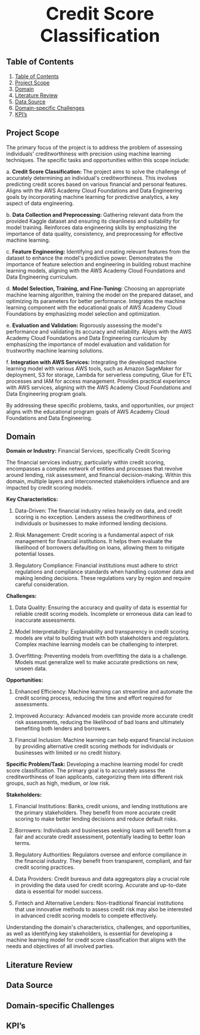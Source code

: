 <p align="center"><strong><font size="26">Credit Score Classification</font></strong></p>

## Table of Contents
1. [Table of Contents](#table-of-contents)
2. [Project Scope](#project-scope)
3. [Domain](#domain)
4. [Literature Review](#literature-review)
5. [Data Source](#data-source)
6. [Domain-specific Challenges](#domain-specific-challenges)
7. [KPI’s](#kpis)

## Project Scope
The primary focus of the project is to address the problem of assessing individuals' creditworthiness with precision using machine learning techniques. The specific tasks and opportunities within this scope include:
 
a. **Credit Score Classification:**
The project aims to solve the challenge of accurately determining an individual's creditworthiness. This involves predicting credit scores based on various financial and personal features. Aligns with the AWS Academy Cloud Foundations and Data Engineering goals by incorporating machine learning for predictive analytics, a key aspect of data engineering.


b. **Data Collection and Preprocessing:**
Gathering relevant data from the provided Kaggle dataset and ensuring its cleanliness and suitability for model training. Reinforces data engineering skills by emphasizing the importance of data quality, consistency, and preprocessing for effective machine learning.


c. **Feature Engineering:**
Identifying and creating relevant features from the dataset to enhance the model's predictive power. Demonstrates the importance of feature selection and engineering in building robust machine learning models, aligning with the AWS Academy Cloud Foundations and Data Engineering curriculum.


d. **Model Selection, Training, and Fine-Tuning:**
Choosing an appropriate machine learning algorithm, training the model on the prepared dataset, and optimizing its parameters for better performance. Integrates the machine learning component with the educational goals of AWS Academy Cloud Foundations by emphasizing model selection and optimization.


e. **Evaluation and Validation:**
Rigorously assessing the model's performance and validating its accuracy and reliability. Aligns with the AWS Academy Cloud Foundations and Data Engineering curriculum by emphasizing the importance of model evaluation and validation for trustworthy machine learning solutions.


f. **Integration with AWS Services:**
Integrating the developed machine learning model with various AWS tools, such as Amazon SageMaker for deployment, S3 for storage, Lambda for serverless computing, Glue for ETL processes and IAM for access management. Provides practical experience with AWS services, aligning with the AWS Academy Cloud Foundations and Data Engineering program goals.


By addressing these specific problems, tasks, and opportunities, our project aligns with the educational program goals of AWS Academy Cloud Foundations and Data Engineering.


## Domain
**Domain or Industry:** Financial Services, specifically Credit Scoring


The financial services industry, particularly within credit scoring, encompasses a complex network of entities and processes that revolve around lending, risk assessment, and financial decision-making. Within this domain, multiple layers and interconnected stakeholders influence and are impacted by credit scoring models.


**Key Characteristics:**
1. Data-Driven: The financial industry relies heavily on data, and credit scoring is no exception. Lenders assess the creditworthiness of individuals or businesses to make informed lending decisions.


2. Risk Management: Credit scoring is a fundamental aspect of risk management for financial institutions. It helps them evaluate the likelihood of borrowers defaulting on loans, allowing them to mitigate potential losses.


3. Regulatory Compliance: Financial institutions must adhere to strict regulations and compliance standards when handling customer data and making lending decisions. These regulations vary by region and require careful consideration.


**Challenges:**
1. Data Quality: Ensuring the accuracy and quality of data is essential for reliable credit scoring models. Incomplete or erroneous data can lead to inaccurate assessments.


2. Model Interpretability: Explainability and transparency in credit scoring models are vital to building trust with both stakeholders and regulators. Complex machine learning models can be challenging to interpret.


3. Overfitting: Preventing models from overfitting the data is a challenge. Models must generalize well to make accurate predictions on new, unseen data.


**Opportunities:**
1. Enhanced Efficiency: Machine learning can streamline and automate the credit scoring process, reducing the time and effort required for assessments.


2. Improved Accuracy: Advanced models can provide more accurate credit risk assessments, reducing the likelihood of bad loans and ultimately benefiting both lenders and borrowers.


3. Financial Inclusion: Machine learning can help expand financial inclusion by providing alternative credit scoring methods for individuals or businesses with limited or no credit history.


**Specific Problem/Task:** Developing a machine learning model for credit score classification. The primary goal is to accurately assess the creditworthiness of loan applicants, categorizing them into different risk groups, such as high, medium, or low risk.


**Stakeholders:**
1. Financial Institutions: Banks, credit unions, and lending institutions are the primary stakeholders. They benefit from more accurate credit scoring to make better lending decisions and reduce default risks.


2. Borrowers: Individuals and businesses seeking loans will benefit from a fair and accurate credit assessment, potentially leading to better loan terms.


3. Regulatory Authorities: Regulators oversee and enforce compliance in the financial industry. They benefit from transparent, compliant, and fair credit scoring practices.


4. Data Providers: Credit bureaus and data aggregators play a crucial role in providing the data used for credit scoring. Accurate and up-to-date data is essential for model success.


5. Fintech and Alternative Lenders: Non-traditional financial institutions that use innovative methods to assess credit risk may also be interested in advanced credit scoring models to compete effectively.


Understanding the domain's characteristics, challenges, and opportunities, as well as identifying key stakeholders, is essential for developing a machine learning model for credit score classification that aligns with the needs and objectives of all involved parties.


## Literature Review
<!-- Content for Literature Review -->

## Data Source
<!-- Content for Data Source -->

## Domain-specific Challenges
<!-- Content for Domain-specific Challenges -->

## KPI’s
<!-- Content for KPI’s -->
